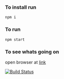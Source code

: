### To install run
    npm i

### To run

    npm start

### To see whats going on

open browser at [link](http://localhost:8080)

[![Build Status](https://travis-ci.org/my8bit/intern-test-project.svg?branch=master)](https://travis-ci.org/my8bit/intern-test-project)
